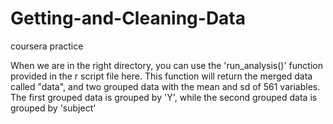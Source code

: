 # Getting-and-Cleaning-Data
coursera practice

When we are in the right directory, you can use the 'run_analysis()' function provided in the r script file here.
This function will return the merged data called "data", and two grouped data with the mean and sd of 561 variables.
The first grouped data is grouped by 'Y', while the second grouped data is grouped by 'subject'
